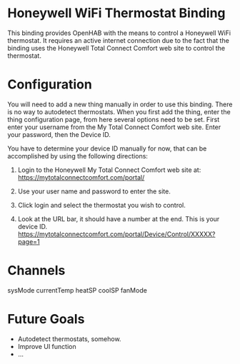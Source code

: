 # Honeywell WiFi Thermostat Binding

This binding provides OpenHAB with the means to control a Honeywell WiFi thermostat. It requires an active internet connection due to the fact that the binding uses the Honeywell Total Connect Comfort web site to control the thermostat. 

# Configuration

You will need to add a new thing manually in order to use this binding. There is no way to autodetect thermostats. When you first add the thing, enter the thing configuration page, from here several options need to be set. First enter your username from the My Total Connect Comfort web site. Enter your password, then the Device ID.

You have to determine your device ID manually for now, that can be accomplished by using the following directions:

1) Login to the Honeywell My Total Connect Comfort web site at: https://mytotalconnectcomfort.com/portal/

2) Use your user name and password to enter the site.

3) Click login and select the thermostat you wish to control.

4) Look at the URL bar, it should have a number at the end. This is your device ID.
    https://mytotalconnectcomfort.com/portal/Device/Control/XXXXX?page=1
    
# Channels

sysMode
currentTemp
heatSP
coolSP
fanMode

# Future Goals

- Autodetect thermostats, somehow.
- Improve UI function
- ...
